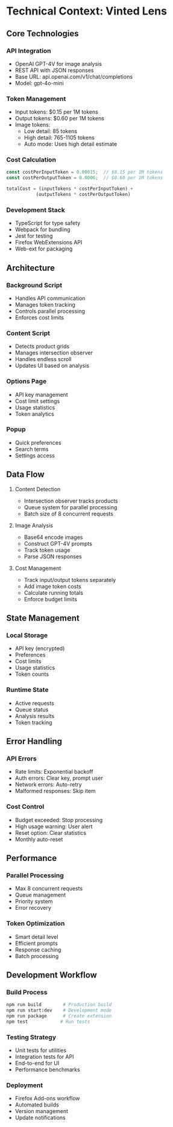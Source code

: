 # Technical Context: Vinted Lens

## Core Technologies

### API Integration
- OpenAI GPT-4V for image analysis
- REST API with JSON responses
- Base URL: api.openai.com/v1/chat/completions
- Model: gpt-4o-mini

### Token Management
- Input tokens: $0.15 per 1M tokens
- Output tokens: $0.60 per 1M tokens
- Image tokens:
  * Low detail: 85 tokens
  * High detail: 765-1105 tokens
  * Auto mode: Uses high detail estimate

### Cost Calculation
```typescript
const costPerInputToken = 0.00015;  // $0.15 per 1M tokens
const costPerOutputToken = 0.0006;  // $0.60 per 1M tokens

totalCost = (inputTokens * costPerInputToken) +
           (outputTokens * costPerOutputToken)
```

### Development Stack
- TypeScript for type safety
- Webpack for bundling
- Jest for testing
- Firefox WebExtensions API
- Web-ext for packaging

## Architecture

### Background Script
- Handles API communication
- Manages token tracking
- Controls parallel processing
- Enforces cost limits

### Content Script
- Detects product grids
- Manages intersection observer
- Handles endless scroll
- Updates UI based on analysis

### Options Page
- API key management
- Cost limit settings
- Usage statistics
- Token analytics

### Popup
- Quick preferences
- Search terms
- Settings access

## Data Flow

1. Content Detection
   - Intersection observer tracks products
   - Queue system for parallel processing
   - Batch size of 8 concurrent requests

2. Image Analysis
   - Base64 encode images
   - Construct GPT-4V prompts
   - Track token usage
   - Parse JSON responses

3. Cost Management
   - Track input/output tokens separately
   - Add image token costs
   - Calculate running totals
   - Enforce budget limits

## State Management

### Local Storage
- API key (encrypted)
- Preferences
- Cost limits
- Usage statistics
- Token counts

### Runtime State
- Active requests
- Queue status
- Analysis results
- Token tracking

## Error Handling

### API Errors
- Rate limits: Exponential backoff
- Auth errors: Clear key, prompt user
- Network errors: Auto-retry
- Malformed responses: Skip item

### Cost Control
- Budget exceeded: Stop processing
- High usage warning: User alert
- Reset option: Clear statistics
- Monthly auto-reset

## Performance

### Parallel Processing
- Max 8 concurrent requests
- Queue management
- Priority system
- Error recovery

### Token Optimization
- Smart detail level
- Efficient prompts
- Response caching
- Batch processing

## Development Workflow

### Build Process
```bash
npm run build        # Production build
npm run start:dev    # Development mode
npm run package      # Create extension
npm test            # Run tests
```

### Testing Strategy
- Unit tests for utilities
- Integration tests for API
- End-to-end for UI
- Performance benchmarks

### Deployment
- Firefox Add-ons workflow
- Automated builds
- Version management
- Update notifications
